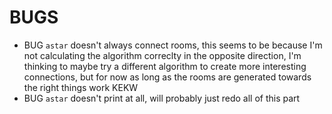 # BUGS

- BUG `astar` doesn't always connect rooms, this seems to be because I'm not
  calculating the algorithm correclty in the opposite direction, I'm thinking
  to maybe try a different algorithm to create more interesting connections,
  but for now as long as the rooms are generated towards the right things work
  KEKW
- BUG `astar` doesn't print at all, will probably just redo all of this part
